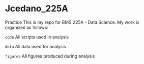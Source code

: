 # Jcedano_225A
 Practice
This is my repo for BMS 225A - Data Science. My work is organized as follows:

`code` All scripts used in analysis

`data` All data used for analysis

`figures` All figures produced during analysis
